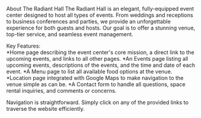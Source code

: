About The Radiant Hall
The Radiant Hall is an elegant, fully-equipped event center designed to host all types of events. From weddings and receptions to business conferences and parties, we provide an unforgettable experience for both guests and hosts. Our goal is to offer a stunning venue, top-tier service, and seamless event management.

Key Features:<br>
*Home page describing the event center's core mission, a direct link to the upcoming events, and links to all other pages.
*An Events page listing all upcoming events, descriptions of the events, and the time and date of each event.
*A Menu page to list all available food options at the venue.
*Location page integrated with Google Maps to make navigation to the venue simple as can be.
*A Contact form to handle all questions, space rental inquiries, and comments or concerns.

Navigation is straightforward. Simply click on any of the provided links to traverse the website efficiently.
